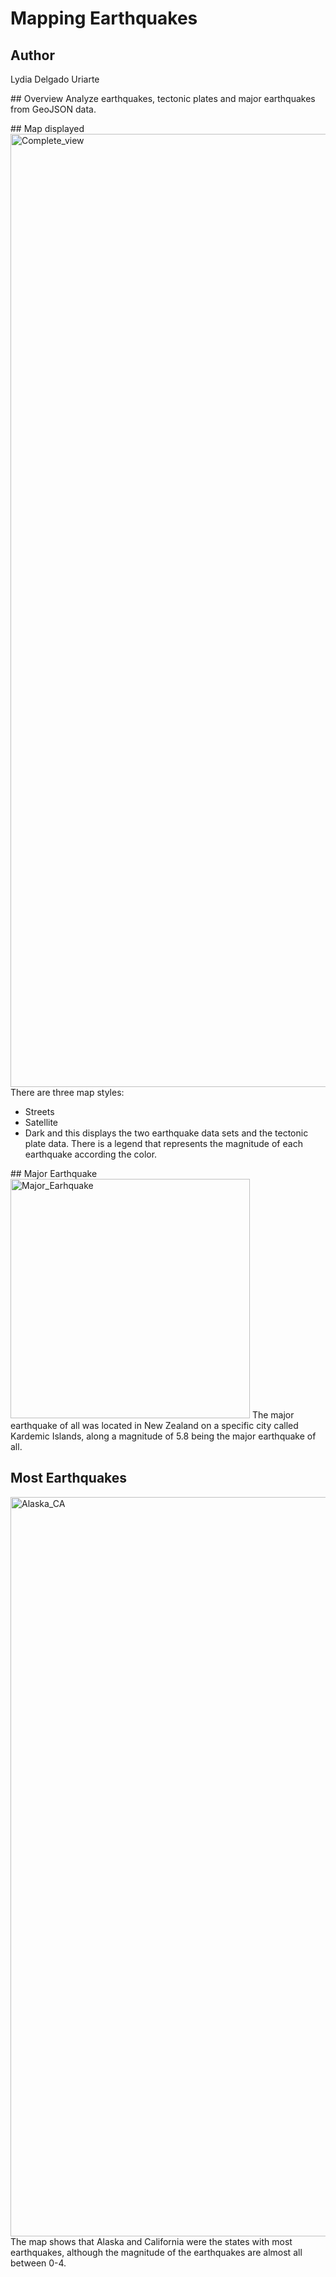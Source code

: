 # Mapping Earthquakes

## Author
Lydia Delgado Uriarte 

## Overview
Analyze earthquakes, tectonic plates and major earthquakes from GeoJSON data.

## Map displayed
<img width="1525" alt="Complete_view" src="https://user-images.githubusercontent.com/71950779/183225163-2580e70e-5d75-40dc-b4fa-78a5b2908a3d.png">
There are three map styles:
- Streets
- Satellite
- Dark
and this displays the two earthquake data sets and the tectonic plate data. 
There is a legend that represents the magnitude of each earthquake according the color.

## Major Earthquake 
<img width="383" alt="Major_Earhquake" src="https://user-images.githubusercontent.com/71950779/183225048-f1792a77-9cf7-4c0f-a5e1-bb19ddc956e4.png">
The major earthquake of all was located in New Zealand on a specific city called Kardemic Islands, along a magnitude of 5.8 being the major earthquake of all.

## Most Earthquakes
<img width="1183" alt="Alaska_CA" src="https://user-images.githubusercontent.com/71950779/183225756-22a63401-769e-435c-8ce9-bdf652f9feac.png">
The map shows that Alaska and California were the states with most earthquakes, although the magnitude of the earthquakes are almost all between 0-4.
